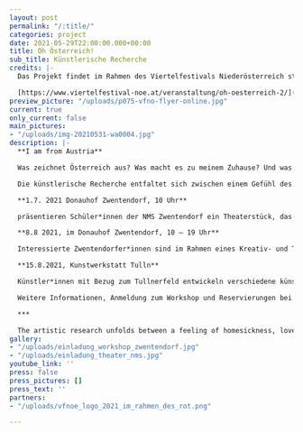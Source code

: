 ```yaml
---
layout: post
permalink: "/:title/"
categories: project
date: 2021-05-29T22:00:00.000+00:00
title: Oh Österreich!
sub_title: Künstlerische Recherche
credits: |-
  Das Projekt findet im Rahmen des Viertelfestivals Niederösterreich statt und ist eine Kooperation mit der NMS Zwentendorf, Gemeinde Zwentendorf und Künstler*innen aus dem Tullnerfeld, Kunstwerkstatt Tulln.

  [https://www.viertelfestival-noe.at/veranstaltung/oh-oesterreich-2/](https://www.viertelfestival-noe.at/veranstaltung/oh-oesterreich-2/ "https://www.viertelfestival-noe.at/veranstaltung/oh-oesterreich-2/")
preview_picture: "/uploads/p075-vfno-flyer-online.jpg"
current: true
only_current: false
main_pictures:
- "/uploads/img-20210531-wa0004.jpg"
description: |-
  **I am from Austria**

  Was zeichnet Österreich aus? Was macht es zu meinem Zuhause? Und was bedeutet dieser gern verwendete Heimat-Begriff wirklich? Diesen Fragen nähern sich Schüler*innen der NMS und interessierte Zwentendorfer*innen in kreativer Form an, sowie Künstler*innen mit Bezug zum Tullnerfeld.

  Die künstlerische Recherche entfaltet sich zwischen einem Gefühl des Heimwehs, der Heimatliebe und der kritischen Auseinandersetzung mit der „Identität“ Österreichs und dem Begriff „Home“ (Heimat, zu Hause, Haus). Durch den persönlichen Zugang wird eine kritische Auseinandersetzung mit Humor und Tiefgang angeregt, die abseits von populistischen Kampfansagen passiert. Was ist Österreich? Land der Berge, Land der Ströme, Land der Würstlstände und Dirndl, der Kaffeehaus-Kultur und des Walzers. Aber – wenn ich weder Jodeln kann noch Schnitzel mag und hier trotzdem meine sogenannte Heimat ist?

  **1.7. 2021 Donauhof Zwentendorf, 10 Uhr**

  präsentieren Schüler*innen der NMS Zwentendorf ein Theaterstück, das im Rahmen des Recherche-Projektes „Oh Österreich“ mit Julia Vandehof entstanden ist. Spaziergänge durch Zwentendorf waren der Ausgangspunkt und die Inspiration für die gemeinsame Stückentwicklung.

  **8.8 2021, im Donauhof Zwentendorf, 10 – 19 Uhr**

  Interessierte Zwentendorfer*innen sind im Rahmen eines Kreativ- und Theaterworkshops eingeladen, sich Fragen rund um die Identität Österreichs und des Begriffes „Home“ (Heimat , zu Hause, Haus) in spielerischer Form anzunähern.

  **15.8.2021, Kunstwerkstatt Tulln**

  Künstler*innen mit Bezug zum Tullnerfeld entwickeln verschiedene künstlerische Positionen und präsentieren diese in Form einer performativen Ausstellung vor einem Publikum.

  Weitere Informationen, Anmeldung zum Workshop und Reservierungen bei Julia Vandehof unter 0699 112 806 84 oder [lucid_dreams@gmx.at](mailto:lucid_dreams@gmx.at).

  ***

  The artistic research unfolds between a feeling of homesickness, love of home and the critical examination of the "identity" of Austria and the term "home" (Heimat, home, house). Through the personal approach, a critical examination with humor and depth is stimulated, which happens away from populist fighting statements. What is Austria? Land of mountains, land of streams, land of sausage stands and dirndls, coffee house culture and the waltz. But - if I can neither yodel nor like schnitzel and yet this is my so-called home? In the final presentations in the form of performative exhibitions with theater, live music and poetry, the audience is invited to encounter the different designs.
gallery:
- "/uploads/einladung_workshop_zwentendorf.jpg"
- "/uploads/einladung_theater_nms.jpg"
youtube_link: ''
press: false
press_pictures: []
press_text: ''
partners:
- "/uploads/vfnoe_logo_2021_im_rahmen_des_rot.png"

---
```

